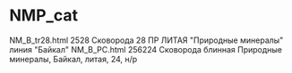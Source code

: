 # NMP_cat
NM_B_tr28.html	2528 Сковорода 28 ПР ЛИТАЯ "Природные минералы" линия "Байкал"
NM_B_PC.html	256224 Сковорода блинная Природные минералы, Байкал, литая, 24, н/р
